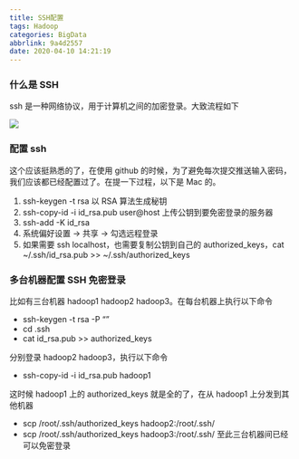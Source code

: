 ```yaml
---
title: SSH配置
tags: Hadoop
categories: BigData
abbrlink: 9a4d2557
date: 2020-04-10 14:21:19
---
```

### 什么是 SSH
ssh 是一种网络协议，用于计算机之间的加密登录。大致流程如下
<!--more-->
![](https://tva1.sinaimg.cn/large/007S8ZIlly1gefb36prmvj30ll0dm3z7.jpg)
### 配置 ssh

这个应该挺熟悉的了，在使用 github 的时候，为了避免每次提交推送输入密码，我们应该都已经配置过了。在提一下过程，以下是 Mac 的。

1. ssh-keygen -t rsa 以 RSA 算法生成秘钥
2. ssh-copy-id -i id_rsa.pub user@host 上传公钥到要免密登录的服务器
3. ssh-add -K id_rsa
4. 系统偏好设置 -> 共享 -> 勾选远程登录
5. 如果需要 ssh localhost，也需要复制公钥到自己的 authorized_keys，cat ~/.ssh/id_rsa.pub >> ~/.ssh/authorized_keys

### 多台机器配置 SSH 免密登录
比如有三台机器 hadoop1 hadoop2 hadoop3。在每台机器上执行以下命令

 - ssh-keygen -t rsa -P “”
 - cd .ssh
 - cat id_rsa.pub >> authorized_keys

分别登录 hadoop2 hadoop3，执行以下命令
 - ssh-copy-id -i id_rsa.pub hadoop1
 
这时候 hadoop1 上的 authorized_keys 就是全的了，在从 hadoop1 上分发到其他机器
 - scp /root/.ssh/authorized_keys hadoop2:/root/.ssh/
 - scp /root/.ssh/authorized_keys hadoop3:/root/.ssh/
至此三台机器间已经可以免密登录
